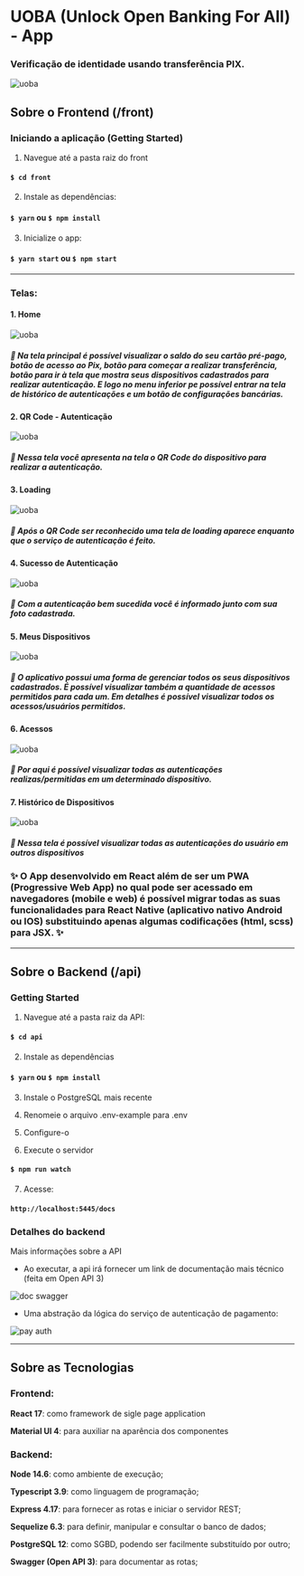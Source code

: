# UOBA (Unlock Open Banking For All) - App
### Verificação de identidade usando transferência PIX.

![uoba](./front/src/assets/logo.png)

## Sobre o Frontend (/front)

### Iniciando a aplicação (Getting Started)

1. Navegue até a pasta raiz do front
#### `$ cd front`

2. Instale as dependências:
#### `$ yarn` ou `$ npm install`

3. Inicialize o app:
#### `$ yarn start` ou `$ npm start`

----
### Telas:
#### 1. Home
![uoba](./front/src/assets/1.png)
##### 🎈 Na tela principal é possível visualizar o saldo do seu cartão pré-pago, botão de acesso ao Pix, botão para começar a realizar transferência, botão para ir à tela que mostra seus dispositivos cadastrados para realizar autenticação. E logo no menu inferior pe possível entrar na tela de histórico de autenticações e um botão de configurações bancárias.

#### 2. QR Code - Autenticação 
![uoba](./front/src/assets/8.png)
##### 🎈 Nessa tela você apresenta na tela o QR Code do dispositivo para realizar a autenticação.

#### 3. Loading
![uoba](./front/src/assets/7.png)
##### 🎈 Após o QR Code ser reconhecido uma tela de loading aparece enquanto que o serviço de autenticação é feito.

#### 4. Sucesso de Autenticação
![uoba](./front/src/assets/3.png)
##### 🎈 Com a autenticação bem sucedida você é informado junto com sua foto cadastrada.

#### 5. Meus Dispositivos
![uoba](./front/src/assets/4.png)
##### 🎈 O aplicativo possui uma forma de gerenciar todos os seus dispositivos cadastrados. É possível visualizar também a quantidade de acessos permitidos para cada um. Em detalhes é possível visualizar todos os acessos/usuários permitidos.

#### 6. Acessos
![uoba](./front/src/assets/5.png)
##### 🎈 Por aqui é possível visualizar todas as autenticações realizas/permitidas em um determinado dispositivo.

#### 7. Histórico de Dispositivos
![uoba](./front/src/assets/6.png)
##### 🎈 Nessa tela é possível visualizar todas as autenticações do usuário em outros dispositivos


### ✨ O App desenvolvido em React além de ser um PWA (Progressive Web App) no qual pode ser acessado em navegadores (mobile e web) é possível migrar todas as suas funcionalidades para React Native (aplicativo nativo Android ou IOS) substituindo apenas algumas codificações (html, scss) para JSX. ✨

----

## Sobre o Backend (/api)

### Getting Started
1. Navegue até a pasta raiz da API:
#### `$ cd api`

2. Instale as dependências
#### `$ yarn` ou `$ npm install`

3. Instale o PostgreSQL mais recente

4. Renomeie o arquivo .env-example para .env

5. Configure-o

6. Execute o servidor
#### `$ npm run watch`

7. Acesse:
#### `http://localhost:5445/docs`

### Detalhes do backend

Mais informações sobre a API

- Ao executar, a api irá fornecer um link de documentação mais técnico (feita em Open API 3)

![doc swagger](api/readme/doc.png)


- Uma abstração da lógica do serviço de autenticação de pagamento:

![pay auth](api/readme/payauth.png)



----

## Sobre as Tecnologias

### Frontend:

**React 17**: como framework de sigle page application

**Material UI 4**: para auxiliar na aparência dos componentes

### Backend:
**Node 14.6**: como ambiente de execução;

**Typescript 3.9**: como linguagem de programação;

**Express 4.17**: para fornecer as rotas e iniciar o servidor REST;

**Sequelize 6.3**: para definir, manipular e consultar o banco de dados;

**PostgreSQL 12**: como SGBD, podendo ser facilmente substituído por outro;

**Swagger (Open API 3)**: para documentar as rotas;
